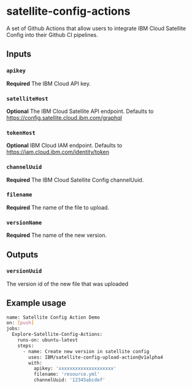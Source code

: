 # satellite-config-actions
A set of Github Actions that allow users to integrate IBM Cloud Satellite Config into their Github CI pipelines.

## Inputs

### `apikey`

**Required** The IBM Cloud API key.

### `satelliteHost`

**Optional** The IBM Cloud Satellite API endpoint. Defaults to https://config.satellite.cloud.ibm.com/graphql

### `tokenHost`

**Optional** IBM Cloud IAM endpoint. Defaults to https://iam.cloud.ibm.com/identity/token

### `channelUuid`

**Required** The IBM Cloud Satellite Config channelUuid.

### `filename`

**Required** The name of the file to upload.

### `versionName`

**Required** The name of the new version.

## Outputs

### `versionUuid`

The version id of the new file that was uploaded

## Example usage

```bash
name: Satellite Config Action Demo
on: [push]
jobs:
  Explore-Satellite-Config-Actions:
    runs-on: ubuntu-latest
    steps:
      - name: Create new version in satellite config
        uses: IBM/satellite-config-upload-action@v1alpha4
        with:
          apikey: 'xxxxxxxxxxxxxxxxxxxx'
          filename: 'resource.yml'
          channelUuid: '12345abcdef'
```
